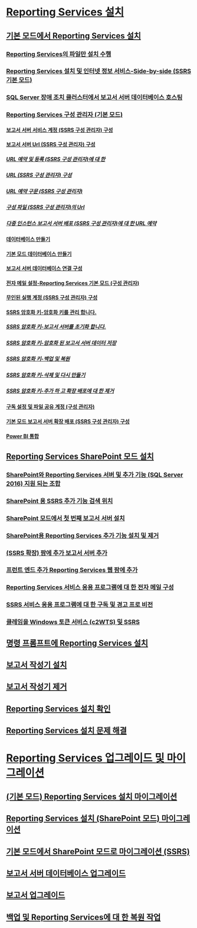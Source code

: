 # [Reporting Services 설치](install-reporting-services.md)  
## [기본 모드에서 Reporting Services 설치](install-reporting-services-native-mode-report-server.md)  
### [Reporting Services의 파일만 설치 수행](files-only-installation-reporting-services.md)  
### [Reporting Services 설치 및 인터넷 정보 서비스-Side-by-side (SSRS 기본 모드)](install-reporting-and-internet-information-services-side-by-side.md)  
### [SQL Server 장애 조치 클러스터에서 보고서 서버 데이터베이스 호스팅](host-a-report-server-database-in-a-sql-server-failover-cluster.md)  
### [Reporting Services 구성 관리자 (기본 모드)](reporting-services-configuration-manager-native-mode.md)  
#### [보고서 서버 서비스 계정 (SSRS 구성 관리자) 구성](configure-the-report-server-service-account-ssrs-configuration-manager.md)  
#### [보고서 서버 Url (SSRS 구성 관리자) 구성](configure-report-server-urls-ssrs-configuration-manager.md)  
##### [URL 예약 및 등록 (SSRS 구성 관리자)에 대 한](about-url-reservations-and-registration-ssrs-configuration-manager.md)  
##### [URL (SSRS 구성 관리자) 구성](configure-a-url-ssrs-configuration-manager.md)  
##### [URL 예약 구문 (SSRS 구성 관리자)](url-reservation-syntax-ssrs-configuration-manager.md)  
##### [구성 파일 (SSRS 구성 관리자)의 Url](urls-in-configuration-files-ssrs-configuration-manager.md)  
##### [다중 인스턴스 보고서 서버 배포 (SSRS 구성 관리자)에 대 한 URL 예약](url-reservations-for-multi-instance-report-server-deployments.md)  
#### [데이터베이스 만들기](ssrs-report-server-create-a-report-server-database.md)  
#### [기본 모드 데이터베이스 만들기](ssrs-report-server-create-a-native-mode-report-server-database.md)  
#### [보고서 서버 데이터베이스 연결 구성](configure-a-report-server-database-connection-ssrs-configuration-manager.md)  
#### [전자 메일 설정-Reporting Services 기본 모드 (구성 관리자)](e-mail-settings-reporting-services-native-mode-configuration-manager.md)  
#### [무인된 실행 계정 (SSRS 구성 관리자) 구성](configure-the-unattended-execution-account-ssrs-configuration-manager.md)  
#### [SSRS 암호화 키-암호화 키를 관리 합니다.](ssrs-encryption-keys-manage-encryption-keys.md)  
##### [SSRS 암호화 키-보고서 서버를 초기화 합니다.](ssrs-encryption-keys-initialize-a-report-server.md)  
##### [SSRS 암호화 키-암호화 된 보고서 서버 데이터 저장](ssrs-encryption-keys-store-encrypted-report-server-data.md)  
##### [SSRS 암호화 키-백업 및 복원](ssrs-encryption-keys-back-up-and-restore-encryption-keys.md)  
##### [SSRS 암호화 키-삭제 및 다시 만들기](ssrs-encryption-keys-delete-and-re-create-encryption-keys.md)  
##### [SSRS 암호화 키-추가 하 고 확장 배포에 대 한 제거](add-and-remove-encryption-keys-for-scale-out-deployment.md)  
#### [구독 설정 및 파일 공유 계정 (구성 관리자)](subscription-settings-and-a-file-share-account-configuration-manager.md)  
#### [기본 모드 보고서 서버 확장 배포 (SSRS 구성 관리자) 구성](configure-a-native-mode-report-server-scale-out-deployment.md)  
#### [Power BI 통합](power-bi-report-server-integration-configuration-manager.md)  
## [Reporting Services SharePoint 모드 설치](install-reporting-services-sharepoint-mode.md)  
### [SharePoint와 Reporting Services 서버 및 추가 기능 (SQL Server 2016) 지원 되는 조합](supported-combinations-of-sharepoint-and-reporting-services-server.md)  
### [SharePoint 용 SSRS 추가 기능 검색 위치](where-to-find-the-reporting-services-add-in-for-sharepoint-products.md)  
### [SharePoint 모드에서 첫 번째 보고서 서버 설치](install-the-first-report-server-in-sharepoint-mode.md)  
### [SharePoint용 Reporting Services 추가 기능 설치 및 제거](install-or-uninstall-the-reporting-services-add-in-for-sharepoint.md)  
### [(SSRS 확장) 팜에 추가 보고서 서버 추가](add-an-additional-report-server-to-a-farm-ssrs-scale-out.md)  
### [프런트 엔드 추가 Reporting Services 웹 팜에 추가](add-an-additional-reporting-services-web-front-end-to-a-farm.md)  
### [Reporting Services 서비스 응용 프로그램에 대 한 전자 메일 구성](configure-e-mail-for-a-reporting-services-service-application.md)  
### [SSRS 서비스 응용 프로그램에 대 한 구독 및 경고 프로 비전](provision-subscriptions-and-alerts-for-ssrs-service-applications.md)  
### [클레임을 Windows 토큰 서비스 (c2WTS) 및 SSRS](claims-to-windows-token-service-c2wts-and-reporting-services.md)  
## [명령 프롬프트에 Reporting Services 설치](install-reporting-services-at-the-command-prompt.md)  
## [보고서 작성기 설치](install-report-builder.md)  
## [보고서 작성기 제거](uninstall-report-builder.md)  
## [Reporting Services 설치 확인](verify-a-reporting-services-installation.md)  
## [Reporting Services 설치 문제 해결](troubleshoot-a-reporting-services-installation.md)  

# [Reporting Services 업그레이드 및 마이그레이션](upgrade-and-migrate-reporting-services.md)  
## [(기본 모드) Reporting Services 설치 마이그레이션](migrate-a-reporting-services-installation-native-mode.md)  
## [Reporting Services 설치 (SharePoint 모드) 마이그레이션](migrate-a-reporting-services-installation-sharepoint-mode.md)  
## [기본 모드에서 SharePoint 모드로 마이그레이션 (SSRS)](native-to-sharepoint-migration-ssrs.md)  
## [보고서 서버 데이터베이스 업그레이드](upgrade-a-report-server-database.md)  
## [보고서 업그레이드](upgrade-reports.md)  
## [백업 및 Reporting Services에 대 한 복원 작업](backup-and-restore-operations-for-reporting-services.md)  
